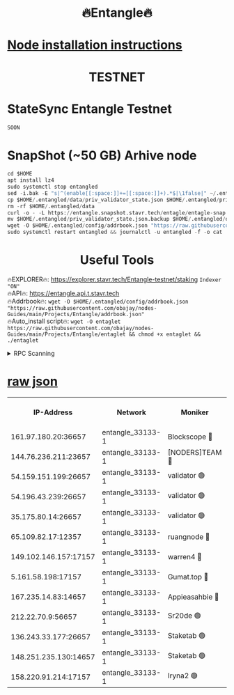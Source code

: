 <h1 align="center"> 🔥Entangle🔥</h1>

[Node installation instructions](https://github.com/obajay/nodes-Guides/tree/main/Projects/Entangle)
=

<h1 align="center"> TESTNET</h1>

# StateSync Entangle Testnet
```python
SOON
```
# SnapShot (~50 GB) Arhive node
```python
cd $HOME
apt install lz4
sudo systemctl stop entangled
sed -i.bak -E "s|^(enable[[:space:]]+=[[:space:]]+).*$|\1false|" ~/.entangled/config/config.toml
cp $HOME/.entangled/data/priv_validator_state.json $HOME/.entangled/priv_validator_state.json.backup
rm -rf $HOME/.entangled/data
curl -o - -L https://entangle.snapshot.stavr.tech/entagle/entagle-snap.tar.lz4 | lz4 -c -d - | tar -x -C $HOME/.entangled --strip-components 2
mv $HOME/.entangled/priv_validator_state.json.backup $HOME/.entangled/data/priv_validator_state.json
wget -O $HOME/.entangled/config/addrbook.json "https://raw.githubusercontent.com/obajay/nodes-Guides/main/Projects/Entangle/addrbook.json"
sudo systemctl restart entangled && journalctl -u entangled -f -o cat
```
 <h1 align="center"> Useful Tools</h1>
 
🔥EXPLORER🔥: https://explorer.stavr.tech/Entangle-testnet/staking        `Indexer "ON"` \
🔥API🔥:      https://entangle.api.t.stavr.tech \
🔥Addrbook🔥: ```wget -O $HOME/.entangled/config/addrbook.json "https://raw.githubusercontent.com/obajay/nodes-Guides/main/Projects/Entangle/addrbook.json"``` \
🔥Auto_install script🔥:  `wget -O entaglet https://raw.githubusercontent.com/obajay/nodes-Guides/main/Projects/Entangle/entaglet && chmod +x entaglet && ./entaglet`


<details>
<summary>RPC Scanning</summary>

<h2 align="center"> We scan nodes in real time every 4 hours. And we provide the final result of RPC endpoints.
We cannot influence the operation of these nodes in any way. </h2>


```python
If Voting Power is higher than 0 --> then the Node is a validator of the network and may be subject to attack and be a potential threat to the chain.
```
```python
We marked such validators with a red symbol
```

</details>

[raw json](https://rpc-check.entangt.stavr.tech/entangt/rpc-entangt-result.json)
=


<table><tr><th>IP-Address</th><th>Network</th><th>Moniker</th><th>Latest Block Height</th><th>Earliest Block Height</th><th>Catching Up</th><th>Voting Power</th><th>Scan Time</th></tr><tr><td>161.97.180.20:36657</td><td>entangle_33133-1</td><td>Blockscope 🔴</td><td>747404</td><td>1</td><td>False</td><td>88000000000176</td><td>2023-11-23T15:16:33.990024033UTC</td></tr><tr><td>144.76.236.211:23657</td><td>entangle_33133-1</td><td>[NODERS]TEAM 🔴</td><td>747407</td><td>1</td><td>False</td><td>47049700500000000</td><td>2023-11-23T15:16:47.227136688UTC</td></tr><tr><td>54.159.151.199:26657</td><td>entangle_33133-1</td><td>validator 🟢</td><td>747407</td><td>1</td><td>False</td><td>0</td><td>2023-11-23T15:16:50.185669891UTC</td></tr><tr><td>54.196.43.239:26657</td><td>entangle_33133-1</td><td>validator 🟢</td><td>747407</td><td>1</td><td>False</td><td>0</td><td>2023-11-23T15:16:52.879777363UTC</td></tr><tr><td>35.175.80.14:26657</td><td>entangle_33133-1</td><td>validator 🟢</td><td>747408</td><td>1</td><td>False</td><td>0</td><td>2023-11-23T15:16:54.226814593UTC</td></tr><tr><td>65.109.82.17:12357</td><td>entangle_33133-1</td><td>ruangnode 🔴</td><td>747404</td><td>145001</td><td>False</td><td>82353626935077</td><td>2023-11-23T15:16:36.424634125UTC</td></tr><tr><td>149.102.146.157:17157</td><td>entangle_33133-1</td><td>warren4 🔴</td><td>747407</td><td>484001</td><td>False</td><td>32399306040004</td><td>2023-11-23T15:16:46.974955214UTC</td></tr><tr><td>5.161.58.198:17157</td><td>entangle_33133-1</td><td>Gumat.top 🔴</td><td>747409</td><td>522001</td><td>False</td><td>40931860000000</td><td>2023-11-23T15:16:54.885999971UTC</td></tr><tr><td>167.235.14.83:14657</td><td>entangle_33133-1</td><td>Appieasahbie 🔴</td><td>747408</td><td>531401</td><td>False</td><td>44568809900999996</td><td>2023-11-23T15:16:53.600576493UTC</td></tr><tr><td>212.22.70.9:56657</td><td>entangle_33133-1</td><td>Sr20de 🟢</td><td>747404</td><td>620601</td><td>False</td><td>0</td><td>2023-11-23T15:16:33.464661557UTC</td></tr><tr><td>136.243.33.177:26657</td><td>entangle_33133-1</td><td>Staketab 🟢</td><td>747407</td><td>660001</td><td>False</td><td>0</td><td>2023-11-23T15:16:47.502531745UTC</td></tr><tr><td>148.251.235.130:14657</td><td>entangle_33133-1</td><td>Staketab 🟢</td><td>747404</td><td>660801</td><td>False</td><td>0</td><td>2023-11-23T15:16:33.724577936UTC</td></tr><tr><td>158.220.91.214:17157</td><td>entangle_33133-1</td><td>Iryna2 🟢</td><td>747408</td><td>704001</td><td>False</td><td>0</td><td>2023-11-23T15:16:53.284680533UTC</td></tr></table>
